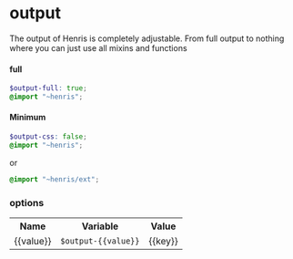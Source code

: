 # output

The output of Henris is completely adjustable. From full output to nothing where you can just use all mixins and functions

#### full

```scss
$output-full: true;
@import "~henris";
```

#### Minimum

```scss
$output-css: false;
@import "~henris";
```

or

```scss
@import "~henris/ext";
```

### options

<table v-for="list in outputs.output">
    <tr>
        <th>Name</th>
        <th>Variable</th>
        <th>Value</th>
    </tr>
    <tr  v-for="key,value in list">
        <td>{{value}}</td>
        <td><code>$output-{{value}}</code></td>
        <td>{{key}}</td>
    </tr>
</table>

<script>
import outputData from '../../../data/output.json';

export default{
    data(){
        return{
            outputs: outputData
        }
    }
}

</script>
